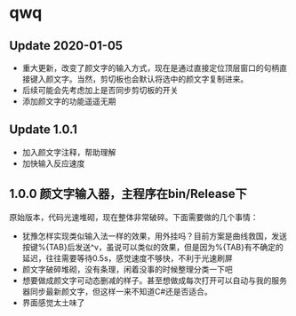 # qwq

## Update 2020-01-05
- 重大更新，改变了颜文字的输入方式，现在是通过直接定位顶层窗口的句柄直接键入颜文字。当然，剪切板也会默认将选中的颜文字复制进来。
- 后续可能会先考虑加上是否同步剪切板的开关
- 添加颜文字的功能遥遥无期


## Update 1.0.1
- 加入颜文字注释，帮助理解
- 加快输入反应速度



## 1.0.0 颜文字输入器，主程序在bin/Release下

原始版本，代码光速堆砌，现在整体非常破碎。下面需要做的几个事情：
- 犹豫怎样实现类似输入法一样的效果，用外挂吗？目前方案是曲线救国，发送按键%{TAB}后发送^v，虽说可以类似的效果，但是因为%{TAB}有不确定的延迟，往往需要等待0.5s，感觉速度不够快，不利于光速刷屏
- 颜文字破碎堆砌，没有条理，闲着没事的时候整理分类一下吧
- 想要做成颜文字可动态删减的样子。甚至想做成每次打开可以自动与我的服务器同步最新颜文字，但这样一来不知道C#还是否适合。
- 界面感觉太土味了  